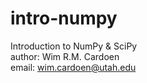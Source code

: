 # intro-numpy
Introduction to NumPy &amp; SciPy<br>
author: Wim R.M. Cardoen<br>
email: wim.cardoen@utah.edu<br>
